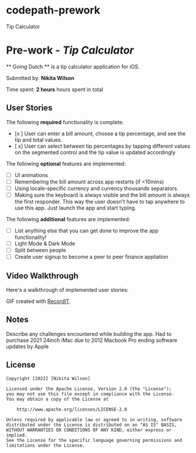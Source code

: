 # codepath-prework
Tip Calculator

# Pre-work - *Tip Calculator*

** Going Dutch ** is a tip calculator application for iOS.

Submitted by: **Nikita Wilson**

Time spent: **2 hours** hours spent in total

## User Stories

The following **required** functionality is complete:

* [x ] User can enter a bill amount, choose a tip percentage, and see the tip and total values.
* [ x] User can select between tip percentages by tapping different values on the segmented control and the tip value is updated accordingly

The following **optional** features are implemented:

* [ ] UI animations
* [ ] Remembering the bill amount across app restarts (if <10mins)
* [ ] Using locale-specific currency and currency thousands separators.
* [ ] Making sure the keyboard is always visible and the bill amount is always the first responder. This way the user doesn't have to tap anywhere to use this app. Just launch the app and start typing.

The following **additional** features are implemented:

- [ ] List anything else that you can get done to improve the app functionality!
- [ ] Light Mode & Dark Mode
- [ ] Split between people
- [ ] Create user signup to become a peer to peer finance appliation

## Video Walkthrough

Here's a walkthrough of implemented user stories:


GIF created with [RecordIT](https://recordit.co).

## Notes

Describe any challenges encountered while building the app.
Had to purchase 2021 24inch iMac due to 2012 Macbook Pro ending software updates by Apple

## License

    Copyright [2022] [Nikita Wilson]

    Licensed under the Apache License, Version 2.0 (the "License");
    you may not use this file except in compliance with the License.
    You may obtain a copy of the License at

        http://www.apache.org/licenses/LICENSE-2.0

    Unless required by applicable law or agreed to in writing, software
    distributed under the License is distributed on an "AS IS" BASIS,
    WITHOUT WARRANTIES OR CONDITIONS OF ANY KIND, either express or implied.
    See the License for the specific language governing permissions and
    limitations under the License.
